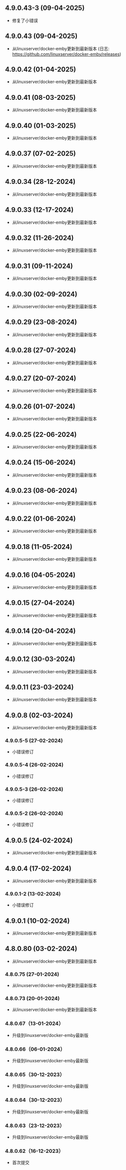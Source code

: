## 4.9.0.43-3 (09-04-2025)
- 修复了小错误
## 4.9.0.43 (09-04-2025)
- 从linuxserver/docker-emby更新到最新版本 (日志: https://github.com/linuxserver/docker-emby/releases)
## 4.9.0.42 (01-04-2025)
- 从linuxserver/docker-emby更新到最新版本
## 4.9.0.41 (08-03-2025)
- 从linuxserver/docker-emby更新到最新版本
## 4.9.0.40 (01-03-2025)
- 从linuxserver/docker-emby更新到最新版本
## 4.9.0.37 (07-02-2025)
- 从linuxserver/docker-emby更新到最新版本
## 4.9.0.34 (28-12-2024)
- 从linuxserver/docker-emby更新到最新版本
## 4.9.0.33 (12-17-2024)
- 从linuxserver/docker-emby更新到最新版本
## 4.9.0.32 (11-26-2024)
- 从linuxserver/docker-emby更新到最新版本
## 4.9.0.31 (09-11-2024)
- 从linuxserver/docker-emby更新到最新版本
## 4.9.0.30 (02-09-2024)
- 从linuxserver/docker-emby更新到最新版本
## 4.9.0.29 (23-08-2024)
- 从linuxserver/docker-emby更新到最新版本
## 4.9.0.28 (27-07-2024)
- 从linuxserver/docker-emby更新到最新版本
## 4.9.0.27 (20-07-2024)
- 从linuxserver/docker-emby更新到最新版本
## 4.9.0.26 (01-07-2024)
- 从linuxserver/docker-emby更新到最新版本
## 4.9.0.25 (22-06-2024)
- 从linuxserver/docker-emby更新到最新版本
## 4.9.0.24 (15-06-2024)
- 从linuxserver/docker-emby更新到最新版本
## 4.9.0.23 (08-06-2024)
- 从linuxserver/docker-emby更新到最新版本
## 4.9.0.22 (01-06-2024)
- 从linuxserver/docker-emby更新到最新版本
## 4.9.0.18 (11-05-2024)
- 从linuxserver/docker-emby更新到最新版本
## 4.9.0.16 (04-05-2024)
- 从linuxserver/docker-emby更新到最新版本
## 4.9.0.15 (27-04-2024)
- 从linuxserver/docker-emby更新到最新版本
## 4.9.0.14 (20-04-2024)
- 从linuxserver/docker-emby更新到最新版本
## 4.9.0.12 (30-03-2024)
- 从linuxserver/docker-emby更新到最新版本
## 4.9.0.11 (23-03-2024)
- 从linuxserver/docker-emby更新到最新版本
## 4.9.0.8 (02-03-2024)
- 从linuxserver/docker-emby更新到最新版本
### 4.9.0.5-5 (27-02-2024)
- 小错误修订
### 4.9.0.5-4 (26-02-2024)
- 小错误修订
### 4.9.0.5-3 (26-02-2024)
- 小错误修订
### 4.9.0.5-2 (26-02-2024)
- 小错误修订

## 4.9.0.5 (24-02-2024)
- 从linuxserver/docker-emby更新到最新版本

## 4.9.0.4 (17-02-2024)
- 从linuxserver/docker-emby更新到最新版本
### 4.9.0.1-2 (13-02-2024)
- 小错误修订

## 4.9.0.1 (10-02-2024)
- 从linuxserver/docker-emby更新到最新版本

## 4.8.0.80 (03-02-2024)
- 从linuxserver/docker-emby更新到最新版本

### 4.8.0.75 (27-01-2024)

- 从linuxserver/docker-emby更新到最新版本

### 4.8.0.73 (20-01-2024)

- 从linuxserver/docker-emby更新到最新版本

### 4.8.0.67（13-01-2024）

- 升级到linuxserver/docker-emby最新版

### 4.8.0.66（06-01-2024）

- 升级到linuxserver/docker-emby最新版

### 4.8.0.65（30-12-2023）

- 升级到linuxserver/docker-emby最新版

### 4.8.0.64（30-12-2023）

- 升级到linuxserver/docker-emby最新版

### 4.8.0.63（23-12-2023）

- 升级到linuxserver/docker-emby最新版

### 4.8.0.62（16-12-2023）

- 首次提交